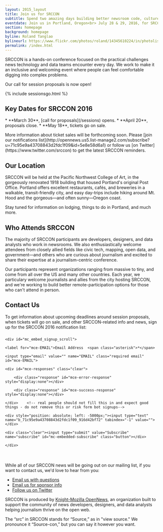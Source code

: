 ```yaml
---
layout: 2015_layout
title: Join us for SRCCON
subtitle: Spend two amazing days building better newsroom code, culture, and process—together.
eventdate: Join us in Portland, Oregon<br> July 28 & 29, 2016, for SRCCON
section: homepage
background: homepage
byline: Roland Tanglao
bylineurl: https://www.flickr.com/photos/roland/14345610224/in/photolist-nRF18j-p5w6Dx-atirrB-4JiraL-hffjay-ebMNw2-s546gW-p5fAsx-iEr2K-6ZJ4nV-sJeCev-5Xk37W-e38Kk3-bSu8Fi-f7DSat-ahDPN3-dVCQEe-tJqaR9-fMScsJ-bZ9NpU-bYr36s-atm5oy-btKD5-atiran-aj5xNo-hffaJW-d4Bb3E-6opceo-fMzcXc-atm727-ebUL1e-vwiJoA-h4hoeh-bryhzc-8ppkY7-tyGWvQ-61fcGq-7hSgfa-sWXgoG-4MMGjY-dCb92X-bZh9y7-8Vxbr2-bYHPVN-skuEVF-8wdbup-bZCWso-aHzZri-aHzXpZ-aHzURc
permalink: /index.html
---
```



SRCCON is a hands-on conference focused on the practical challenges news technology and data teams encounter every day. We work to make it an inclusive and welcoming event where people can feel comfortable digging into complex problems. 

Our call for session proposals is now open!

{% include sessionsgo.html %}

## Key Dates for SRCCON 2016

<p></p>
* **March 30**, [call for proposals](/sessions) opens.
* **April 20**, proposals close.
* **May 18**, tickets go on sale.

<p></p>
More information about ticket sales will be forthcoming soon. Please [join our notifications list](http://opennews.us5.list-manage2.com/subscribe?u=71c95e9a43708843d2fdc1f09&id=5e8e58d6a1) or follow us [on Twitter](https://www.twitter.com/srccon) to get the latest SRCCON reminders.

<div class="pink">
<div class="innercontainer">
<h2>Our Location</h2>
<p>SRCCON will be held at the Pacific Northwest College of Art, in the gorgeously renovated 1918 building that housed Portland's original Post Office. Portland offers excellent restaurants, cafés, and breweries in a walkable, transit-friendly city, and easy day-trips include hiking around Mt. Hood and the gorgeous—and often sunny—Oregon coast. </p>

<p>Stay tuned for information on lodging, things to do in Portland, and much more.</p>
</div>
</div>

## Who Attends SRCCON

The majority of SRCCON participants are developers, designers, and data analysts who work in newsrooms. We also enthusiastically welcome attendees from closely allied fields like civic tech, mapping, open data, and government—and others who are curious about journalism and excited to share their expertise at a journalism-centric conference. 

Our participants represent organizations ranging from massive to tiny, and come from all over the US and many other countries. Each year, we particulary welcome journalists and allies from the city hosting SRCCON, and we're working to build better remote-participation options for those who can't attend in person.

<div class="pink">
<div class="innercontainer">

<h2>Contact Us</h2>

<p>To get information about upcoming deadlines around session proposals, when tickets will go on sale, and other SRCCON-related info and news, sign up for the SRCCON 2016 notification list:</p>

<!-- Begin MailChimp Signup Form -->

<link href="//cdn-images.mailchimp.com/embedcode/classic-081711.css" rel="stylesheet" type="text/css">

<style type="text/css">

  #mc_embed_signup form {
		padding: 0;
		margin-top: 25px;
		margin-bottom: 50px;
		}


</style>

<div id="mc_embed_signup">

<form action="//mozillaopennews.us5.list-manage.com/subscribe/post?u=71c95e9a43708843d2fdc1f09&amp;id=916d42bf72" method="post" id="mc-embedded-subscribe-form" name="mc-embedded-subscribe-form" class="validate" target="_blank" novalidate>

    <div id="mc_embed_signup_scroll">

<div class="mc-field-group">

	<label for="mce-EMAIL">Email Address  <span class="asterisk">*</span>

</label>

	<input type="email" value="" name="EMAIL" class="required email" id="mce-EMAIL">

</div>

	<div id="mce-responses" class="clear">

		<div class="response" id="mce-error-response" style="display:none"></div>

		<div class="response" id="mce-success-response" style="display:none"></div>

	</div>    <!-- real people should not fill this in and expect good things - do not remove this or risk form bot signups-->

    <div style="position: absolute; left: -5000px;"><input type="text" name="b_71c95e9a43708843d2fdc1f09_916d42bf72" tabindex="-1" value=""></div>

    <div class="clear"><input type="submit" value="Subscribe" name="subscribe" id="mc-embedded-subscribe" class="button"></div>

    </div>

</form>

</div>

<script type='text/javascript' src='//s3.amazonaws.com/downloads.mailchimp.com/js/mc-validate.js'></script><script type='text/javascript'>(function($) {window.fnames = new Array(); window.ftypes = new Array();fnames[0]='EMAIL';ftypes[0]='email';fnames[1]='FNAME';ftypes[1]='text';fnames[2]='LNAME';ftypes[2]='text';}(jQuery));var $mcj = jQuery.noConflict(true);</script>

<!--End mc_embed_signup-->

<p>While all of our SRCCON news will be going out on our mailing list, if you want to contact us, we'd love to hear from you:</p>

<ul>
<li><a href="mailto:srccon@opennews.org">Email us with questions</a></li>
<li><a href="mailto:dan@mozillafoundation.org">Email us for sponsor info</a></li>
<li><a href="https://www.twitter.com/srccon">Follow us on Twitter</a></li>
</ul>


</div>
</div>

SRCCON is produced by [Knight-Mozilla OpenNews](http://opennews.org), an organization built to support the community of news developers, designers, and data analysts helping journalism thrive on the open web. 

The “src” in SRCCON stands for “Source,” as in "view source." We pronounce it “Source-con,” but you can say it however you want.